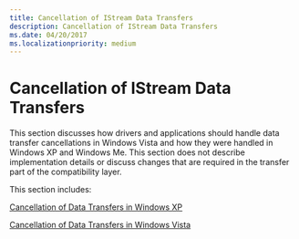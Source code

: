 ```yaml
---
title: Cancellation of IStream Data Transfers
description: Cancellation of IStream Data Transfers
ms.date: 04/20/2017
ms.localizationpriority: medium
---
```


# Cancellation of IStream Data Transfers


This section discusses how drivers and applications should handle data transfer cancellations in Windows Vista and how they were handled in Windows XP and Windows Me. This section does not describe implementation details or discuss changes that are required in the transfer part of the compatibility layer.

This section includes:

[Cancellation of Data Transfers in Windows XP](cancellation-of-data-transfers-in-windows-xp.md)

[Cancellation of Data Transfers in Windows Vista](cancellation-of-data-transfers-in-windows-vista.md)

 

 




